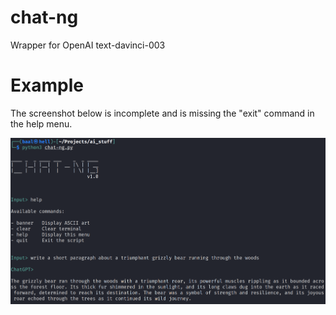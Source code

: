 # chat-ng
Wrapper for OpenAI text-davinci-003

# Example

The screenshot below is incomplete and is missing the "exit" command in the help menu. 

![](/chat-ng.PNG)
